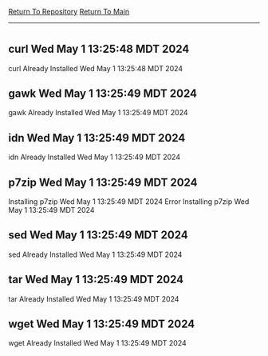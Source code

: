 [Return To Repository](https://github.com/DigitalWarrior/piholeparser/)
[Return To Main](https://github.com/DigitalWarrior/piholeparser/blob/master/RecentRunLogs/Mainlog.md)
____________________________________
# 
## curl Wed May  1 13:25:48 MDT 2024
curl Already Installed Wed May  1 13:25:48 MDT 2024
## gawk Wed May  1 13:25:49 MDT 2024
gawk Already Installed Wed May  1 13:25:49 MDT 2024
## idn Wed May  1 13:25:49 MDT 2024
idn Already Installed Wed May  1 13:25:49 MDT 2024
## p7zip Wed May  1 13:25:49 MDT 2024
Installing p7zip Wed May  1 13:25:49 MDT 2024
Error Installing p7zip Wed May  1 13:25:49 MDT 2024
## sed Wed May  1 13:25:49 MDT 2024
sed Already Installed Wed May  1 13:25:49 MDT 2024
## tar Wed May  1 13:25:49 MDT 2024
tar Already Installed Wed May  1 13:25:49 MDT 2024
## wget Wed May  1 13:25:49 MDT 2024
wget Already Installed Wed May  1 13:25:49 MDT 2024
